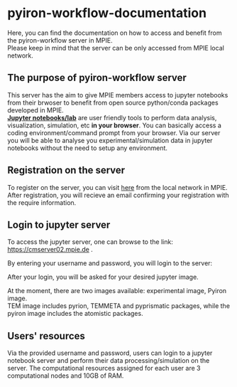 # pyiron-workflow-documentation
Here, you can find the documentation on how to access and benefit from the pyiron-workflow server in MPIE.  
Please keep in mind that the server can be only accessed from MPIE local network.  
## The purpose of pyiron-workflow server  

This server has the aim to give MPIE members access to jupyter notebooks from their brwoser to benefit from open source python/conda packages developed in MPIE.  
 **<a href="https://jupyter.org/" target="_top">Jupyter notebooks/lab</a>** are user friendly tools to perform data analysis, visualization, simulation, etc **in your browser**. You can basically access a coding environment/command prompt from your browser. Via our server you will be able to analyse you experimental/simulation data in jupyter notebooks without the need to setup any environment. 
 
## Registration on the server  
To register on the server, you can visit <a href="http://cmserver02.mpie.de:8866" target="_top">here</a> from the local network in MPIE. 
After registration, you will recieve an email confirming your registration with the require information.


## Login to jupyter server  
To access the jupyter server, one can browse to the link: <a href="http://cmserver02.mpie.de" target="_top"> https://cmserver02.mpie.de </a>.

By entering your username and password, you will login to the server:

After your login, you will be asked for your desired jupyter image.

At the moment, there are two images available: experimental image, Pyiron image.   
TEM image includes pyrion, TEMMETA and pyprismatic packages, while the pyiron image includes the atomistic packages.


## Users' resources  
Via the provided username and password, users can login to a jupyter notebook server and perform their data processing/simulation on the server. The computational resources assigned for each user are 3 computational nodes and 10GB of RAM.





